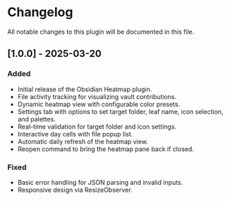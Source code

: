 # Changelog

All notable changes to this plugin will be documented in this file.

## [1.0.0] - 2025-03-20
### Added
- Initial release of the Obsidian Heatmap plugin.
- File activity tracking for visualizing vault contributions.
- Dynamic heatmap view with configurable color presets.
- Settings tab with options to set target folder, leaf name, icon selection, and palettes.
- Real-time validation for target folder and icon settings.
- Interactive day cells with file popup list.
- Automatic daily refresh of the heatmap view.
- Reopen command to bring the heatmap pane back if closed.

### Fixed
- Basic error handling for JSON parsing and invalid inputs.
- Responsive design via ResizeObserver.